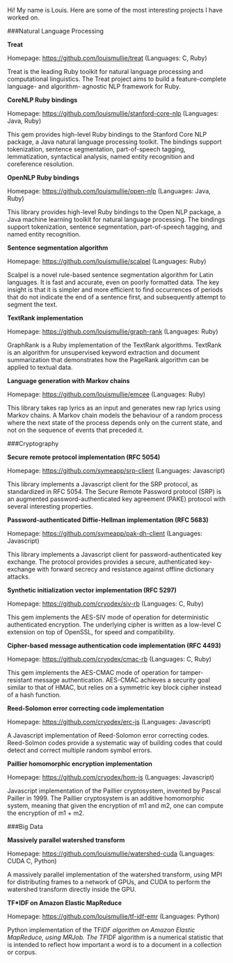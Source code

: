 Hi! My name is Louis. Here are some of the most interesting projects I have worked on.

###Natural Language Processing

**Treat**

Homepage: https://github.com/louismullie/treat
(Languages: C, Ruby)

Treat is the leading Ruby toolkit for natural language processing and computational linguistics. The Treat project aims to build a feature-complete language- and algorithm- agnostic NLP framework for Ruby.

**CoreNLP Ruby bindings**

Homepage: https://github.com/louismullie/stanford-core-nlp
(Languages: Java, Ruby)

This gem provides high-level Ruby bindings to the Stanford Core NLP package, a Java natural language processing toolkit. The bindings support tokenization, sentence segmentation, part-of-speech tagging, lemmatization, syntactical analysis, named entity recognition and coreference resolution.

**OpenNLP Ruby bindings**

Homepage: https://github.com/louismullie/open-nlp
(Languages: Java, Ruby)

This library provides high-level Ruby bindings to the Open NLP package, a Java machine learning toolkit for natural language processing. The bindings support tokenization, sentence segmentation, part-of-speech tagging, and named entity recognition.

**Sentence segmentation algorithm**

Homepage: https://github.com/louismullie/scalpel
(Languages: Ruby)

Scalpel is a novel rule-based sentence segmentation algorithm for Latin languages. It is fast and accurate, even on poorly formatted data. The key insight is that it is simpler and more efficient to find occurrences of periods that do not indicate the end of a sentence first, and subsequently attempt to segment the text.

**TextRank implementation**

Homepage: https://github.com/louismullie/graph-rank
(Languages: Ruby)

GraphRank is a Ruby implementation of the TextRank algorithms. TextRank is an algorithm for unsupervised keyword extraction and document summarization that demonstrates how the PageRank algorithm can be applied to textual data.

**Language generation with Markov chains**

Homepage: https://github.com/louismullie/emcee
(Languages: Ruby)

This library takes rap lyrics as an input and generates new rap lyrics using Markov chains. A Markov chain models the behaviour of a random process where the next state of the process depends only on the current state, and not on the sequence of events that preceded it.

###Cryptography

**Secure remote protocol implementation (RFC 5054)**

Homepage: https://github.com/symeapp/srp-client
(Languages: Javascript)

This library implements a Javascript client for the SRP protocol, as standardized in RFC 5054. The Secure Remote Password protocol (SRP) is an augmented password-authenticated key agreement (PAKE) protocol with several interesting properties.

**Password-authenticated Diffie-Hellman implementation (RFC 5683)**

Homepage: https://github.com/symeapp/pak-dh-client
(Languages: Javascript)

This library implements a Javascript client for password-authenticated key exchange. The protocol provides provides a secure, authenticated key-exchange with forward secrecy and resistance against offline dictionary attacks.

**Synthetic initialization vector implementation (RFC 5297)**

Homepage: https://github.com/cryodex/siv-rb
(Languages: C, Ruby)

This gem implements the AES-SIV mode of operation for deterministic authenticated encryption. The underlying cipher is written as a low-level C extension on top of OpenSSL, for speed and compatibility.

**Cipher-based message authentication code implementation (RFC 4493)**

Homepage: https://github.com/cryodex/cmac-rb
(Languages: C, Ruby)

This gem implements the AES-CMAC mode of operation for tamper-resistant message authentication. AES-CMAC achieves a security goal similar to that of 
HMAC, but relies on a symmetric key block cipher instead of a hash function.

**Reed-Solomon error correcting code implementation**

Homepage: https://github.com/cryodex/erc-js
(Languages: Javascript)

A Javascript implementation of Reed-Solomon error correcting codes. Reed-Solmon codes provide a systematic way of building codes that could detect and correct multiple random symbol errors.

**Paillier homomorphic encryption implementation**

Homepage: https://github.com/cryodex/hom-js
(Languages: Javascript)

 Javascript implementation of the Paillier cryptosystem, invented by Pascal Pailler in 1999. The Paillier cryptosystem is an additive homomorphic system, meaning that given the encryption of m1 and m2, one can compute the encryption of m1 + m2.

###Big Data

**Massively parallel watershed transform**

Homepage: https://github.com/louismullie/watershed-cuda
(Languages: CUDA C, Python)

A massively parallel implementation of the watershed transform, using MPI for distributing frames to a network of GPUs, and CUDA to perform the watershed transform directly inside the GPU.

**TF*IDF on Amazon Elastic MapReduce**

Homepage: https://github.com/louismullie/tf-idf-emr
(Languages: Python)

Python implementation of the TF*IDF algorithm on Amazon Elastic MapReduce, using MRJob. The TF*IDF algorithm is a numerical statistic that is intended to reflect how important a word is to a document in a collection or corpus.